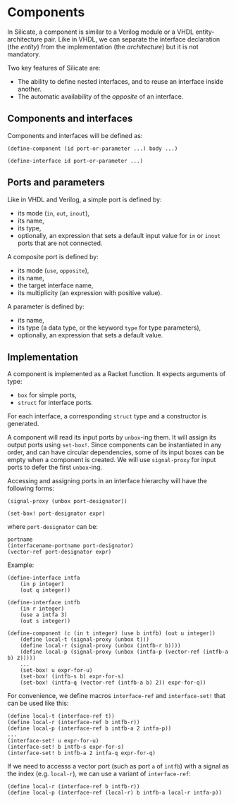 
Components
==========

In Silicate, a component is similar to a Verilog module or a VHDL
entity-architecture pair.
Like in VHDL, we can separate the interface declaration (the *entity*) from the
implementation (the *architecture*) but it is not mandatory.

Two key features of Silicate are:

* The ability to define nested interfaces, and to reuse an interface inside another.
* The automatic availability of the *opposite* of an interface.

Components and interfaces
-------------------------

Components and interfaces will be defined as:

```racket
(define-component (id port-or-parameter ...) body ...)

(define-interface id port-or-parameter ...)
```

Ports and parameters
--------------------

Like in VHDL and Verilog, a simple port is defined by:

* its mode (`in`, `out`, `inout`),
* its name,
* its type,
* optionally, an expression that sets a default input value for `in` or `inout` ports
  that are not connected.

A composite port is defined by:

* its mode (`use`, `opposite`),
* its name,
* the target interface name,
* its multiplicity (an expression with positive value).

A parameter is defined by:

* its name,
* its type (a data type, or the keyword `type` for type parameters),
* optionally, an expression that sets a default value.

Implementation
--------------

A component is implemented as a Racket function.
It expects arguments of type:

* `box` for simple ports,
* `struct` for interface ports.

For each interface, a corresponding `struct` type
and a constructor is generated.

A component will read its input ports by `unbox`-ing them.
It will assign its output ports using `set-box!`.
Since components can be instantiated in any order, and can have circular
dependencies, some of its input boxes can be empty when a component is created.
We will use `signal-proxy` for input ports to defer the first `unbox`-ing.

Accessing and assigning ports in an interface hierarchy will have the following forms:

```racket
(signal-proxy (unbox port-designator))

(set-box! port-designator expr)
```

where `port-designator` can be:

```racket
portname
(interfacename-portname port-designator)
(vector-ref port-designator expr)
```

Example:

```racket
(define-interface intfa
    (in p integer)
    (out q integer))

(define-interface intfb
    (in r integer)
    (use a intfa 3)
    (out s integer))

(define-component (c (in t integer) (use b intfb) (out u integer))
    (define local-t (signal-proxy (unbox t)))
    (define local-r (signal-proxy (unbox (intfb-r b))))
    (define local-p (signal-proxy (unbox (intfa-p (vector-ref (intfb-a b) 2)))))
    ...
    (set-box! u expr-for-u)
    (set-box! (intfb-s b) expr-for-s)
    (set-box! (intfa-q (vector-ref (intfb-a b) 2)) expr-for-q))
```

For convenience, we define macros `interface-ref` and `interface-set!`
that can be used like this:

```racket
(define local-t (interface-ref t))
(define local-r (interface-ref b intfb-r))
(define local-p (interface-ref b intfb-a 2 intfa-p))
...
(interface-set! u expr-for-u)
(interface-set! b intfb-s expr-for-s)
(interface-set! b intfb-a 2 intfa-q expr-for-q)
```

If we need to accesss a vector port (such as port `a` of `intfb`)
with a signal as the index (e.g. `local-r`),
we can use a variant of `interface-ref`:

```racket
(define local-r (interface-ref b intfb-r))
(define local-p (interface-ref (local-r) b intfb-a local-r intfa-p))
```

